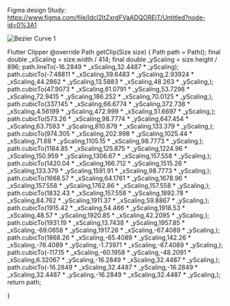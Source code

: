 Figma design Study: 
https://www.figma.com/file/ldcI2ItZxrdFVaADQOREjT/Untitled?node-id=0%3A1

![Bezier Curve 1](https://user-images.githubusercontent.com/23015745/156585714-fe4c9af8-9269-4566-9bc7-f98f0c22e486.svg)


Flutter Clipper
  @override
  Path getClip(Size size) {
    Path path = Path();
    final double _xScaling = size.width / 414;
    final double _yScaling = size.height / 896;
    path.lineTo(-16.2849 * _xScaling,32.4487 * _yScaling);
    path.cubicTo(-7.48811 * _xScaling,39.6483 * _yScaling,2.93924 * _xScaling,44.2862 * _yScaling,13.5883 * _xScaling,48.263 * _yScaling,);
    path.cubicTo(47.9073 * _xScaling,61.0791 * _yScaling,53.7298 * _xScaling,72.9415 * _yScaling,186.252 * _xScaling,70.0125 * _yScaling,);
    path.cubicTo(337.145 * _xScaling,66.6774 * _yScaling,372.738 * _xScaling,4.56199 * _yScaling,472.999 * _xScaling,51.6697 * _yScaling,);
    path.cubicTo(573.26 * _xScaling,98.7774 * _yScaling,647.454 * _xScaling,63.7593 * _yScaling,810.879 * _xScaling,133.379 * _yScaling,);
    path.cubicTo(974.305 * _xScaling,202.998 * _yScaling,1025.44 * _xScaling,71.68 * _yScaling,1105.15 * _xScaling,98.7773 * _yScaling,);
    path.cubicTo(1184.85 * _xScaling,125.875 * _yScaling,1224.96 * _xScaling,150.959 * _yScaling,1306.67 * _xScaling,157.558 * _yScaling,);
    path.cubicTo(1420.04 * _xScaling,166.712 * _yScaling,1515.26 * _xScaling,133.379 * _yScaling,1591.91 * _xScaling,98.7773 * _yScaling,);
    path.cubicTo(1668.57 * _xScaling,64.1761 * _yScaling,1678.96 * _xScaling,157.558 * _yScaling,1762.86 * _xScaling,157.558 * _yScaling,);
    path.cubicTo(1832.43 * _xScaling,157.558 * _yScaling,1892.78 * _xScaling,84.762 * _yScaling,1911.37 * _xScaling,59.8867 * _yScaling,);
    path.cubicTo(1915.42 * _xScaling,54.466 * _yScaling,1918.53 * _xScaling,48.57 * _yScaling,1920.85 * _xScaling,42.2095 * _yScaling,);
    path.cubicTo(1931.19 * _xScaling,13.7438 * _yScaling,1957.85 * _xScaling,-69.0658 * _yScaling,1917.26 * _xScaling,-67.4089 * _yScaling,);
    path.cubicTo(1868.26 * _xScaling,-65.4089 * _yScaling,142.26 * _xScaling,-76.4089 * _yScaling,-1.73971 * _xScaling,-67.4089 * _yScaling,);
    path.cubicTo(-117.15 * _xScaling,-60.1958 * _yScaling,-48.2091 * _xScaling,6.32067 * _yScaling,-16.2849 * _xScaling,32.4487 * _yScaling,);
    path.cubicTo(-16.2849 * _xScaling,32.4487 * _yScaling,-16.2849 * _xScaling,32.4487 * _yScaling,-16.2849 * _xScaling,32.4487 * _yScaling,);
    return path;
 
  }

